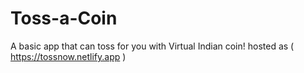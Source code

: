 # Toss-a-Coin
A basic app that can toss for you with Virtual Indian coin!
hosted as ( https://tossnow.netlify.app )
